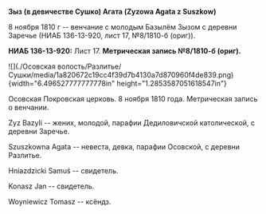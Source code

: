 **Зыз (в девичестве Сушко) Агата (Zyzowa Agata z Suszkow)**

8 ноября 1810 г -- венчание с молодым Базылём Зызом с деревни Заречье
(НИАБ 136-13-920, лист 17, №8/1810-б (ориг)).

**НИАБ 136-13-920:** Лист 17. **Метрическая запись №8/1810-б (ориг).**

![](./Осовская волость/Разлитье/Сушки/media/1a820672c19cc4f39d7b4130a7d870960f4de839.png){width="6.496527777777778in"
height="1.2853587051618547in"}

Осовская Покровская церковь. 8 ноября 1810 года. Метрическая запись о
венчании.

Zyz Bazyli -- жених, молодой, парафии Дедиловичской католической, с
деревни Заречье.

Szuszkowna Agata -- невеста, девка, парафии Осовской, с деревни
Разлитье.

Hniazdzicki Samuś -- свидетель.

Konasz Jan -- свидетель.

Woyniewicz Tomasz -- ксёндз.
